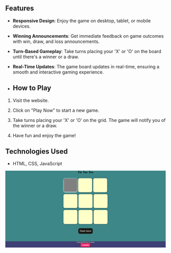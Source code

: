 ## Features

- **Responsive Design**: Enjoy the game on desktop, tablet, or mobile devices.
- **Winning Announcements**: Get immediate feedback on game outcomes with win, draw, and loss announcements.
- **Turn-Based Gameplay**: Take turns placing your 'X' or 'O' on the board until there's a winner or a draw.
- **Real-Time Updates**: The game board updates in real-time, ensuring a smooth and interactive gaming experience.

- ## How to Play

1. Visit the website.

2. Click on "Play Now" to start a new game.

3. Take turns placing your 'X' or 'O' on the grid. The game will notify you of the winner or a draw.

4. Have fun and enjoy the game!

## Technologies Used

- HTML, CSS, JavaScript
<img src="Capture.PNG">
